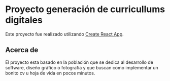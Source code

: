 # Proyecto generación de curricullums digitales

Este proyecto fue realizado utilizando [Create React App](https://github.com/facebook/create-react-app).

## Acerca de

El proyecto esta basado en la población que se dedica al desarrollo de software, diseño gráfico o fotografía y que buscan como implementar un bonito cv u hoja de vida en pocos minutos.